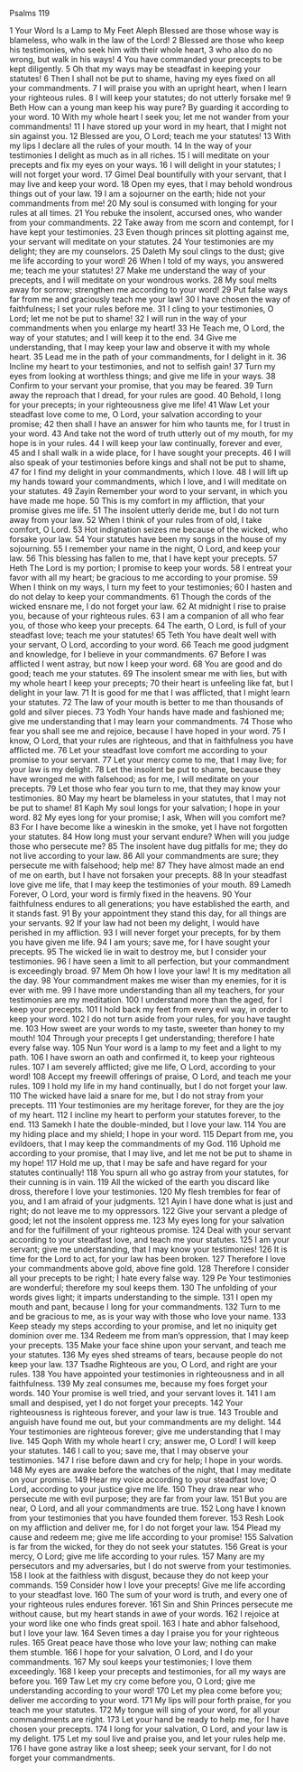 Psalms 119

1	Your Word Is a Lamp to My Feet Aleph Blessed are those whose way is blameless, who walk in the law of the Lord!
2	Blessed are those who keep his testimonies, who seek him with their whole heart,
3	who also do no wrong, but walk in his ways!
4	You have commanded your precepts to be kept diligently.
5	Oh that my ways may be steadfast in keeping your statutes!
6	Then I shall not be put to shame, having my eyes fixed on all your commandments.
7	I will praise you with an upright heart, when I learn your righteous rules.
8	I will keep your statutes; do not utterly forsake me!
9	Beth How can a young man keep his way pure? By guarding it according to your word.
10	With my whole heart I seek you; let me not wander from your commandments!
11	I have stored up your word in my heart, that I might not sin against you.
12	Blessed are you, O Lord; teach me your statutes!
13	With my lips I declare all the rules of your mouth.
14	In the way of your testimonies I delight as much as in all riches.
15	I will meditate on your precepts and fix my eyes on your ways.
16	I will delight in your statutes; I will not forget your word.
17	Gimel Deal bountifully with your servant, that I may live and keep your word.
18	Open my eyes, that I may behold wondrous things out of your law.
19	I am a sojourner on the earth; hide not your commandments from me!
20	My soul is consumed with longing for your rules at all times.
21	You rebuke the insolent, accursed ones, who wander from your commandments.
22	Take away from me scorn and contempt, for I have kept your testimonies.
23	Even though princes sit plotting against me, your servant will meditate on your statutes.
24	Your testimonies are my delight; they are my counselors.
25	Daleth My soul clings to the dust; give me life according to your word!
26	When I told of my ways, you answered me; teach me your statutes!
27	Make me understand the way of your precepts, and I will meditate on your wondrous works.
28	My soul melts away for sorrow; strengthen me according to your word!
29	Put false ways far from me and graciously teach me your law!
30	I have chosen the way of faithfulness; I set your rules before me.
31	I cling to your testimonies, O Lord; let me not be put to shame!
32	I will run in the way of your commandments when you enlarge my heart!
33	He Teach me, O Lord, the way of your statutes; and I will keep it to the end.
34	Give me understanding, that I may keep your law and observe it with my whole heart.
35	Lead me in the path of your commandments, for I delight in it.
36	Incline my heart to your testimonies, and not to selfish gain!
37	Turn my eyes from looking at worthless things; and give me life in your ways.
38	Confirm to your servant your promise, that you may be feared.
39	Turn away the reproach that I dread, for your rules are good.
40	Behold, I long for your precepts; in your righteousness give me life!
41	Waw Let your steadfast love come to me, O Lord, your salvation according to your promise;
42	then shall I have an answer for him who taunts me, for I trust in your word.
43	And take not the word of truth utterly out of my mouth, for my hope is in your rules.
44	I will keep your law continually, forever and ever,
45	and I shall walk in a wide place, for I have sought your precepts.
46	I will also speak of your testimonies before kings and shall not be put to shame,
47	for I find my delight in your commandments, which I love.
48	I will lift up my hands toward your commandments, which I love, and I will meditate on your statutes.
49	Zayin Remember your word to your servant, in which you have made me hope.
50	This is my comfort in my affliction, that your promise gives me life.
51	The insolent utterly deride me, but I do not turn away from your law.
52	When I think of your rules from of old, I take comfort, O Lord.
53	Hot indignation seizes me because of the wicked, who forsake your law.
54	Your statutes have been my songs in the house of my sojourning.
55	I remember your name in the night, O Lord, and keep your law.
56	This blessing has fallen to me, that I have kept your precepts.
57	Heth The Lord is my portion; I promise to keep your words.
58	I entreat your favor with all my heart; be gracious to me according to your promise.
59	When I think on my ways, I turn my feet to your testimonies;
60	I hasten and do not delay to keep your commandments.
61	Though the cords of the wicked ensnare me, I do not forget your law.
62	At midnight I rise to praise you, because of your righteous rules.
63	I am a companion of all who fear you, of those who keep your precepts.
64	The earth, O Lord, is full of your steadfast love; teach me your statutes!
65	Teth You have dealt well with your servant, O Lord, according to your word.
66	Teach me good judgment and knowledge, for I believe in your commandments.
67	Before I was afflicted I went astray, but now I keep your word.
68	You are good and do good; teach me your statutes.
69	The insolent smear me with lies, but with my whole heart I keep your precepts;
70	their heart is unfeeling like fat, but I delight in your law.
71	It is good for me that I was afflicted, that I might learn your statutes.
72	The law of your mouth is better to me than thousands of gold and silver pieces.
73	Yodh Your hands have made and fashioned me; give me understanding that I may learn your commandments.
74	Those who fear you shall see me and rejoice, because I have hoped in your word.
75	I know, O Lord, that your rules are righteous, and that in faithfulness you have afflicted me.
76	Let your steadfast love comfort me according to your promise to your servant.
77	Let your mercy come to me, that I may live; for your law is my delight.
78	Let the insolent be put to shame, because they have wronged me with falsehood; as for me, I will meditate on your precepts.
79	Let those who fear you turn to me, that they may know your testimonies.
80	May my heart be blameless in your statutes, that I may not be put to shame!
81	Kaph My soul longs for your salvation; I hope in your word.
82	My eyes long for your promise; I ask, When will you comfort me?
83	For I have become like a wineskin in the smoke, yet I have not forgotten your statutes.
84	How long must your servant endure? When will you judge those who persecute me?
85	The insolent have dug pitfalls for me; they do not live according to your law.
86	All your commandments are sure; they persecute me with falsehood; help me!
87	They have almost made an end of me on earth, but I have not forsaken your precepts.
88	In your steadfast love give me life, that I may keep the testimonies of your mouth.
89	Lamedh Forever, O Lord, your word is firmly fixed in the heavens.
90	Your faithfulness endures to all generations; you have established the earth, and it stands fast.
91	By your appointment they stand this day, for all things are your servants.
92	If your law had not been my delight, I would have perished in my affliction.
93	I will never forget your precepts, for by them you have given me life.
94	I am yours; save me, for I have sought your precepts.
95	The wicked lie in wait to destroy me, but I consider your testimonies.
96	I have seen a limit to all perfection, but your commandment is exceedingly broad.
97	Mem Oh how I love your law! It is my meditation all the day.
98	Your commandment makes me wiser than my enemies, for it is ever with me.
99	I have more understanding than all my teachers, for your testimonies are my meditation.
100	I understand more than the aged, for I keep your precepts.
101	I hold back my feet from every evil way, in order to keep your word.
102	I do not turn aside from your rules, for you have taught me.
103	How sweet are your words to my taste, sweeter than honey to my mouth!
104	Through your precepts I get understanding; therefore I hate every false way.
105	Nun Your word is a lamp to my feet and a light to my path.
106	I have sworn an oath and confirmed it, to keep your righteous rules.
107	I am severely afflicted; give me life, O Lord, according to your word!
108	Accept my freewill offerings of praise, O Lord, and teach me your rules.
109	I hold my life in my hand continually, but I do not forget your law.
110	The wicked have laid a snare for me, but I do not stray from your precepts.
111	Your testimonies are my heritage forever, for they are the joy of my heart.
112	I incline my heart to perform your statutes forever, to the end.
113	Samekh I hate the double-minded, but I love your law.
114	You are my hiding place and my shield; I hope in your word.
115	Depart from me, you evildoers, that I may keep the commandments of my God.
116	Uphold me according to your promise, that I may live, and let me not be put to shame in my hope!
117	Hold me up, that I may be safe and have regard for your statutes continually!
118	You spurn all who go astray from your statutes, for their cunning is in vain.
119	All the wicked of the earth you discard like dross, therefore I love your testimonies.
120	My flesh trembles for fear of you, and I am afraid of your judgments.
121	Ayin I have done what is just and right; do not leave me to my oppressors.
122	Give your servant a pledge of good; let not the insolent oppress me.
123	My eyes long for your salvation and for the fulfillment of your righteous promise.
124	Deal with your servant according to your steadfast love, and teach me your statutes.
125	I am your servant; give me understanding, that I may know your testimonies!
126	It is time for the Lord to act, for your law has been broken.
127	Therefore I love your commandments above gold, above fine gold.
128	Therefore I consider all your precepts to be right; I hate every false way.
129	Pe Your testimonies are wonderful; therefore my soul keeps them.
130	The unfolding of your words gives light; it imparts understanding to the simple.
131	I open my mouth and pant, because I long for your commandments.
132	Turn to me and be gracious to me, as is your way with those who love your name.
133	Keep steady my steps according to your promise, and let no iniquity get dominion over me.
134	Redeem me from man’s oppression, that I may keep your precepts.
135	Make your face shine upon your servant, and teach me your statutes.
136	My eyes shed streams of tears, because people do not keep your law.
137	Tsadhe Righteous are you, O Lord, and right are your rules.
138	You have appointed your testimonies in righteousness and in all faithfulness.
139	My zeal consumes me, because my foes forget your words.
140	Your promise is well tried, and your servant loves it.
141	I am small and despised, yet I do not forget your precepts.
142	Your righteousness is righteous forever, and your law is true.
143	Trouble and anguish have found me out, but your commandments are my delight.
144	Your testimonies are righteous forever; give me understanding that I may live.
145	Qoph With my whole heart I cry; answer me, O Lord! I will keep your statutes.
146	I call to you; save me, that I may observe your testimonies.
147	I rise before dawn and cry for help; I hope in your words.
148	My eyes are awake before the watches of the night, that I may meditate on your promise.
149	Hear my voice according to your steadfast love; O Lord, according to your justice give me life.
150	They draw near who persecute me with evil purpose; they are far from your law.
151	But you are near, O Lord, and all your commandments are true.
152	Long have I known from your testimonies that you have founded them forever.
153	Resh Look on my affliction and deliver me, for I do not forget your law.
154	Plead my cause and redeem me; give me life according to your promise!
155	Salvation is far from the wicked, for they do not seek your statutes.
156	Great is your mercy, O Lord; give me life according to your rules.
157	Many are my persecutors and my adversaries, but I do not swerve from your testimonies.
158	I look at the faithless with disgust, because they do not keep your commands.
159	Consider how I love your precepts! Give me life according to your steadfast love.
160	The sum of your word is truth, and every one of your righteous rules endures forever.
161	Sin and Shin Princes persecute me without cause, but my heart stands in awe of your words.
162	I rejoice at your word like one who finds great spoil.
163	I hate and abhor falsehood, but I love your law.
164	Seven times a day I praise you for your righteous rules.
165	Great peace have those who love your law; nothing can make them stumble.
166	I hope for your salvation, O Lord, and I do your commandments.
167	My soul keeps your testimonies; I love them exceedingly.
168	I keep your precepts and testimonies, for all my ways are before you.
169	Taw Let my cry come before you, O Lord; give me understanding according to your word!
170	Let my plea come before you; deliver me according to your word.
171	My lips will pour forth praise, for you teach me your statutes.
172	My tongue will sing of your word, for all your commandments are right.
173	Let your hand be ready to help me, for I have chosen your precepts.
174	I long for your salvation, O Lord, and your law is my delight.
175	Let my soul live and praise you, and let your rules help me.
176	I have gone astray like a lost sheep; seek your servant, for I do not forget your commandments.

